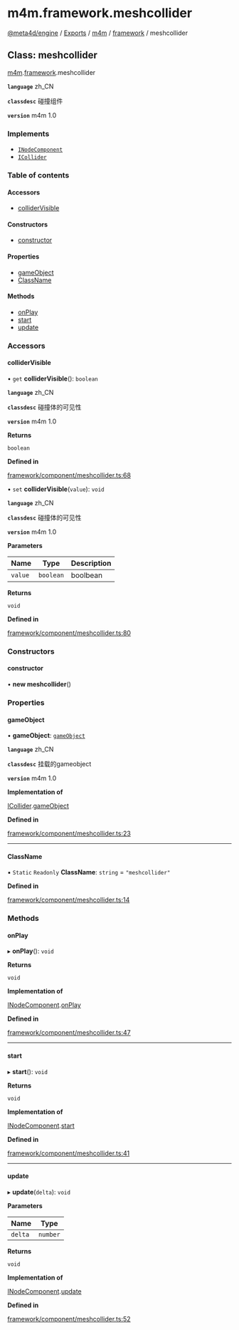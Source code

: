 # m4m.framework.meshcollider

[@meta4d/engine](../) / [Exports](../modules/) / [m4m](../modules/m4m.md) / [framework](../modules/m4m.framework.md) / meshcollider

## Class: meshcollider

[m4m](../modules/m4m.md).[framework](../modules/m4m.framework.md).meshcollider

**`language`** zh\_CN

**`classdesc`** 碰撞组件

**`version`** m4m 1.0

### Implements

* [`INodeComponent`](../interfaces/m4m.framework.INodeComponent.md)
* [`ICollider`](../interfaces/m4m.framework.ICollider.md)

### Table of contents

#### Accessors

* [colliderVisible](m4m.framework.meshcollider.md#collidervisible)

#### Constructors

* [constructor](m4m.framework.meshcollider.md#constructor)

#### Properties

* [gameObject](m4m.framework.meshcollider.md#gameobject)
* [ClassName](m4m.framework.meshcollider.md#classname)

#### Methods

* [onPlay](m4m.framework.meshcollider.md#onplay)
* [start](m4m.framework.meshcollider.md#start)
* [update](m4m.framework.meshcollider.md#update)

### Accessors

#### colliderVisible

• `get` **colliderVisible**(): `boolean`

**`language`** zh\_CN

**`classdesc`** 碰撞体的可见性

**`version`** m4m 1.0

**Returns**

`boolean`

**Defined in**

[framework/component/meshcollider.ts:68](https://github.com/meta4d-me/meta4d-engine/blob/cf6bfe6/src/framework/component/meshcollider.ts#L68)

• `set` **colliderVisible**(`value`): `void`

**`language`** zh\_CN

**`classdesc`** 碰撞体的可见性

**`version`** m4m 1.0

**Parameters**

| Name    | Type      | Description |
| ------- | --------- | ----------- |
| `value` | `boolean` | boolbean    |

**Returns**

`void`

**Defined in**

[framework/component/meshcollider.ts:80](https://github.com/meta4d-me/meta4d-engine/blob/cf6bfe6/src/framework/component/meshcollider.ts#L80)

### Constructors

#### constructor

• **new meshcollider**()

### Properties

#### gameObject

• **gameObject**: [`gameObject`](m4m.framework.gameObject.md)

**`language`** zh\_CN

**`classdesc`** 挂载的gameobject

**`version`** m4m 1.0

**Implementation of**

[ICollider](../interfaces/m4m.framework.ICollider.md).[gameObject](../interfaces/m4m.framework.ICollider.md#gameobject)

**Defined in**

[framework/component/meshcollider.ts:23](https://github.com/meta4d-me/meta4d-engine/blob/cf6bfe6/src/framework/component/meshcollider.ts#L23)

***

#### ClassName

▪ `Static` `Readonly` **ClassName**: `string` = `"meshcollider"`

**Defined in**

[framework/component/meshcollider.ts:14](https://github.com/meta4d-me/meta4d-engine/blob/cf6bfe6/src/framework/component/meshcollider.ts#L14)

### Methods

#### onPlay

▸ **onPlay**(): `void`

**Returns**

`void`

**Implementation of**

[INodeComponent](../interfaces/m4m.framework.INodeComponent.md).[onPlay](../interfaces/m4m.framework.INodeComponent.md#onplay)

**Defined in**

[framework/component/meshcollider.ts:47](https://github.com/meta4d-me/meta4d-engine/blob/cf6bfe6/src/framework/component/meshcollider.ts#L47)

***

#### start

▸ **start**(): `void`

**Returns**

`void`

**Implementation of**

[INodeComponent](../interfaces/m4m.framework.INodeComponent.md).[start](../interfaces/m4m.framework.INodeComponent.md#start)

**Defined in**

[framework/component/meshcollider.ts:41](https://github.com/meta4d-me/meta4d-engine/blob/cf6bfe6/src/framework/component/meshcollider.ts#L41)

***

#### update

▸ **update**(`delta`): `void`

**Parameters**

| Name    | Type     |
| ------- | -------- |
| `delta` | `number` |

**Returns**

`void`

**Implementation of**

[INodeComponent](../interfaces/m4m.framework.INodeComponent.md).[update](../interfaces/m4m.framework.INodeComponent.md#update)

**Defined in**

[framework/component/meshcollider.ts:52](https://github.com/meta4d-me/meta4d-engine/blob/cf6bfe6/src/framework/component/meshcollider.ts#L52)
